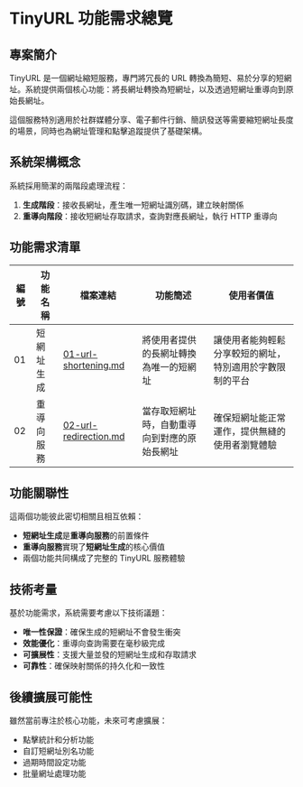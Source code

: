 # TinyURL 功能需求總覽

## 專案簡介

TinyURL 是一個網址縮短服務，專門將冗長的 URL 轉換為簡短、易於分享的短網址。系統提供兩個核心功能：將長網址轉換為短網址，以及透過短網址重導向到原始長網址。

這個服務特別適用於社群媒體分享、電子郵件行銷、簡訊發送等需要縮短網址長度的場景，同時也為網址管理和點擊追蹤提供了基礎架構。

## 系統架構概念

系統採用簡潔的兩階段處理流程：
1. **生成階段**：接收長網址，產生唯一短網址識別碼，建立映射關係
2. **重導向階段**：接收短網址存取請求，查詢對應長網址，執行 HTTP 重導向

## 功能需求清單

| 編號 | 功能名稱   | 檔案連結                                         | 功能簡述                                     | 使用者價值                                               |
| ---- | ---------- | ------------------------------------------------ | -------------------------------------------- | -------------------------------------------------------- |
| 01   | 短網址生成 | [01-url-shortening.md](./01-url-shortening.md)   | 將使用者提供的長網址轉換為唯一的短網址       | 讓使用者能夠輕鬆分享較短的網址，特別適用於字數限制的平台 |
| 02   | 重導向服務 | [02-url-redirection.md](./02-url-redirection.md) | 當存取短網址時，自動重導向到對應的原始長網址 | 確保短網址能正常運作，提供無縫的使用者瀏覽體驗           |

## 功能關聯性

這兩個功能彼此密切相關且相互依賴：
- **短網址生成**是**重導向服務**的前置條件
- **重導向服務**實現了**短網址生成**的核心價值
- 兩個功能共同構成了完整的 TinyURL 服務體驗

## 技術考量

基於功能需求，系統需要考慮以下技術議題：
- **唯一性保證**：確保生成的短網址不會發生衝突
- **效能優化**：重導向查詢需要在毫秒級完成
- **可擴展性**：支援大量並發的短網址生成和存取請求
- **可靠性**：確保映射關係的持久化和一致性

## 後續擴展可能性

雖然當前專注於核心功能，未來可考慮擴展：
- 點擊統計和分析功能
- 自訂短網址別名功能
- 過期時間設定功能
- 批量網址處理功能